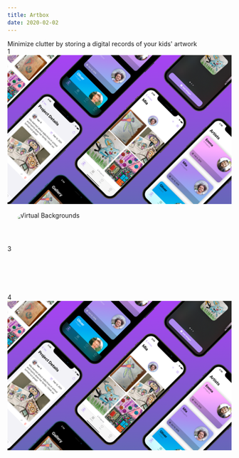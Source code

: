 ```yaml
---
title: Artbox
date: 2020-02-02
---
```

Minimize clutter by storing a digital records of your kids' artwork  
1
![](assets/promo2.png)

3
<a href="https://apps.apple.com/us/app/virtual-backgrounds/id1506825381?itscg=30200&amp;itsct=apps_box_appicon" style="width: 170px; height: 170px; border-top-left-radius: 22%; border-top-right-radius: 22%; border-bottom-right-radius: 22%; border-bottom-left-radius: 22%; overflow: hidden; display: inline-block; vertical-align: middle;"><img src="https://is3-ssl.mzstatic.com/image/thumb/Purple125/v4/05/8e/fb/058efb27-c681-26e7-2283-ff8c0fa3db8c/AppIcon-0-1x_U007emarketing-0-7-0-85-220.png/540x540bb.jpg&h=37e9cc65d92d20e45c27354f6b010a80" alt="Virtual Backgrounds" style="width: 170px; height: 170px; border-top-left-radius: 22%; border-top-right-radius: 22%; border-bottom-right-radius: 22%; border-bottom-left-radius: 22%; overflow: hidden; display: inline-block; vertical-align: middle;"></a>

4
<img src="assets/promo2.png">
